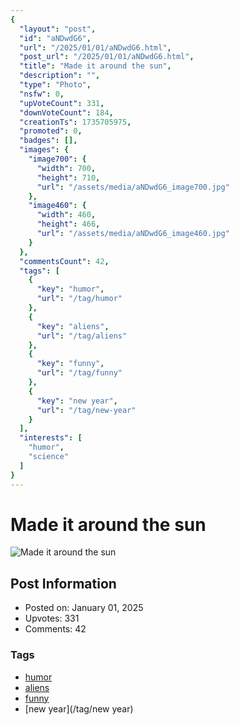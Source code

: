```yaml
---
{
  "layout": "post",
  "id": "aNDwdG6",
  "url": "/2025/01/01/aNDwdG6.html",
  "post_url": "/2025/01/01/aNDwdG6.html",
  "title": "Made it around the sun",
  "description": "",
  "type": "Photo",
  "nsfw": 0,
  "upVoteCount": 331,
  "downVoteCount": 184,
  "creationTs": 1735705975,
  "promoted": 0,
  "badges": [],
  "images": {
    "image700": {
      "width": 700,
      "height": 710,
      "url": "/assets/media/aNDwdG6_image700.jpg"
    },
    "image460": {
      "width": 460,
      "height": 466,
      "url": "/assets/media/aNDwdG6_image460.jpg"
    }
  },
  "commentsCount": 42,
  "tags": [
    {
      "key": "humor",
      "url": "/tag/humor"
    },
    {
      "key": "aliens",
      "url": "/tag/aliens"
    },
    {
      "key": "funny",
      "url": "/tag/funny"
    },
    {
      "key": "new year",
      "url": "/tag/new-year"
    }
  ],
  "interests": [
    "humor",
    "science"
  ]
}
---
```


# Made it around the sun

![Made it around the sun](/assets/media/aNDwdG6_image700.jpg)

## Post Information

- Posted on: January 01, 2025
- Upvotes: 331
- Comments: 42

### Tags

- [humor](/tag/humor)
- [aliens](/tag/aliens)
- [funny](/tag/funny)
- [new year](/tag/new year)
